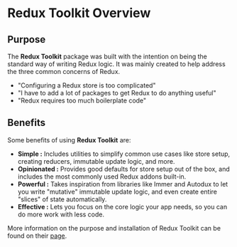 # Redux Toolkit Overview

## Purpose

The **Redux Toolkit** package was built with the intention on being the standard way of writing Redux logic. It was mainly created to help address the three common concerns of Redux.

- "Configuring a Redux store is too complicated"
- "I have to add a lot of packages to get Redux to do anything useful"
- "Redux requires too much boilerplate code"


## Benefits

Some benefits of using **Redux Toolkit** are:
 
- **Simple :**  Includes utilities to simplify common use cases like store setup, creating reducers, immutable update logic, and more.
- **Opinionated :**  Provides good defaults for store setup out of the box, and includes the most commonly used Redux addons built-in.
- **Powerful :**  Takes inspiration from libraries like Immer and Autodux to let you write "mutative" immutable update logic, and even create entire "slices" of state automatically.
- **Effective :**  Lets you focus on the core logic your app needs, so you can do more work with less code.


More information on the purpose and installation of Redux Toolkit can be found on their [page](https://redux-toolkit.js.org/introduction/getting-started).




